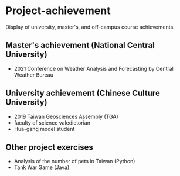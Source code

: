 # Project-achievement
Display of university, master's, and off-campus course achievements.

## Master's achievement (National Central University)
+ 2021 Conference on Weather Analysis and Forecasting by Central Weather Bureau

## University achievement (Chinese Culture University)
+ 2019 Taiwan Geosciences Assembly (TGA)
+ faculty of science valedictorian
+ Hua-gang model student

## Other project exercises
+ Analysis of the number of pets in Taiwan (Python)
+ Tank War Game (Java)

